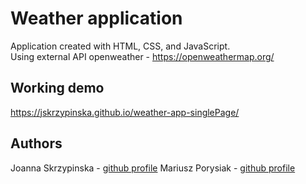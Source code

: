 # Weather application

Application created with HTML, CSS, and JavaScript. </br>
Using external API openweather - https://openweathermap.org/


## Working demo

https://jskrzypinska.github.io/weather-app-singlePage/

## Authors

Joanna Skrzypinska - [github profile](https://github.com/jskrzypinska)
Mariusz Porysiak - [github profile](https://github.com/Mariuuuusz)
